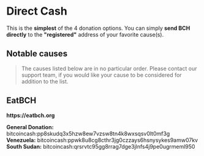# Direct Cash

This is the __simplest__ of the 4 donation options. You can simply __send BCH directly__ to the __"registered"__ address of your favorite cause(s).

## Notable causes

> The causes listed below are in no particular order. Please contact our support team, if you would like your cause to be considered for addition to the list.

## EatBCH

__https://eatbch.org__

__General Donation:__ bitcoincash:pp8skudq3x5hzw8ew7vzsw8tn4k8wxsqsv0lt0mf3g  
__Venezuela:__ bitcoincash:ppwk8u8cg8cthr3jg0czzays6hsnysykes9amw07kv  
__South Sudan:__ bitcoincash:qrsrvtc95gg8rrag7dge3jlnfs4j9pe0ugrmeml950
